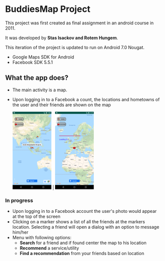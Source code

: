 
# BuddiesMap Project

This project was first created as final assignment in an android
course in 2011.

It was developed by **Stas Isackov and Rotem Hungem**.

This iteration of the project is updated to run on Android 7.0 Nougat.
-  Google Maps SDK for Android 
-  Facebook SDK 5.5.1

## What the app does?
- The main activity is a map.
- Upon logging in to a Facebook a count, the locations and hometowns of
  the user and their friends are shown on the map
  
  <img src="./misc/images/1568289419.png"  width="125"> | <img src="./misc/images/1568289449.png"  width="125">

### In progress
- Upon logging in to a Facebook account the user's photo would appear at
  the top of the screen
- Clicking on a marker shows a list of all the friends at the markers
  location. Selecting a friend will open a dialog with an option to
  message him/her
- Menu with following options:
  - **Search** for a friend and if found center the map to his location
  - **Recommend** a service/utility
  - **Find a recommendation** from your friends based on location
